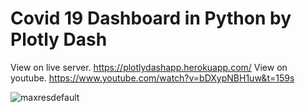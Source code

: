 # Covid 19 Dashboard in Python by Plotly Dash
View on live server. https://plotlydashapp.herokuapp.com/
View on youtube. https://www.youtube.com/watch?v=bDXypNBH1uw&t=159s

![maxresdefault](https://user-images.githubusercontent.com/76989404/106139215-f9da0f80-618e-11eb-960e-a2f78a428e2a.jpg)
